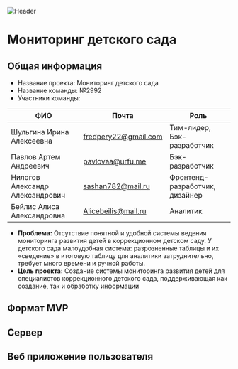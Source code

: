 ![Header](https://github.com/YungIra/pictures/blob/main/logo-sait.ico)
# Мониторинг детского сада
## Общая информация
* Название проекта: Мониторинг детского сада
* Название команды: №2992
* Участники команды:

| ФИО | Почта | Роль |
| ------------- | ------------- | ------------- | 
| Шульгина Ирина Алексеевна | fredpery22@gmail.com | Тим-лидер, Бэк-разработчик |
| Павлов Артем Андреевич | pavlovaa@urfu.me | Бэк-разработчик |
| Нилогов Александр Александрович | sashan782@mail.ru| Фронтенд-разработчик, дизайнер |
| Бейлис Алиса Александровна | Alicebeilis@mail.ru | Аналитик |

* __Проблема:__ 
Отсутствие понятной и удобной системы ведения мониторинга развития детей в коррекционном детском саду. У детского сада малоудобная система: разрозненные таблицы и их «сведение» в итоговую таблицу для аналитики затруднительно, требует много времени и ручной работы.
* __Цель проекта:__ 
Создание системы мониторинга развития детей для специалистов коррекционного детского сада, поддерживающая как создание, так и обработку информации

## Формат MVP
## Сервер
## Веб приложение пользователя
